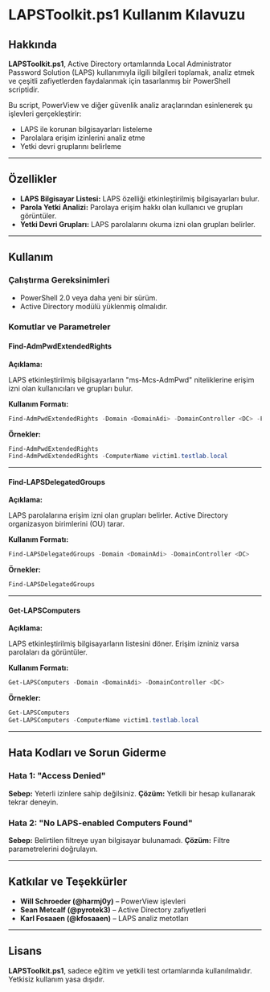 # LAPSToolkit.ps1 Kullanım Kılavuzu

## Hakkında

**LAPSToolkit.ps1**, Active Directory ortamlarında Local Administrator Password Solution (LAPS) kullanımıyla ilgili bilgileri toplamak, analiz etmek ve çeşitli zafiyetlerden faydalanmak için tasarlanmış bir PowerShell scriptidir. 

Bu script, PowerView ve diğer güvenlik analiz araçlarından esinlenerek şu işlevleri gerçekleştirir:
- LAPS ile korunan bilgisayarları listeleme
- Parolalara erişim izinlerini analiz etme
- Yetki devri gruplarını belirleme

---

## Özellikler

- **LAPS Bilgisayar Listesi:** LAPS özelliği etkinleştirilmiş bilgisayarları bulur.
- **Parola Yetki Analizi:** Parolaya erişim hakkı olan kullanıcı ve grupları görüntüler.
- **Yetki Devri Grupları:** LAPS parolalarını okuma izni olan grupları belirler.

---

## Kullanım

### Çalıştırma Gereksinimleri

- PowerShell 2.0 veya daha yeni bir sürüm.
- Active Directory modülü yüklenmiş olmalıdır.

### Komutlar ve Parametreler

#### **Find-AdmPwdExtendedRights**

**Açıklama:**

LAPS etkinleştirilmiş bilgisayarların "ms-Mcs-AdmPwd" niteliklerine erişim izni olan kullanıcıları ve grupları bulur.

**Kullanım Formatı:**
```powershell
Find-AdmPwdExtendedRights -Domain <DomainAdi> -DomainController <DC> -Filter <LDAP_Filtre>
```

**Örnekler:**
```powershell
Find-AdmPwdExtendedRights
Find-AdmPwdExtendedRights -ComputerName victim1.testlab.local
```

---

#### **Find-LAPSDelegatedGroups**

**Açıklama:**

LAPS parolalarına erişim izni olan grupları belirler. Active Directory organizasyon birimlerini (OU) tarar.

**Kullanım Formatı:**
```powershell
Find-LAPSDelegatedGroups -Domain <DomainAdi> -DomainController <DC>
```

**Örnekler:**
```powershell
Find-LAPSDelegatedGroups
```

---

#### **Get-LAPSComputers**

**Açıklama:**

LAPS etkinleştirilmiş bilgisayarların listesini döner. Erişim izniniz varsa parolaları da görüntüler.

**Kullanım Formatı:**
```powershell
Get-LAPSComputers -Domain <DomainAdi> -DomainController <DC>
```

**Örnekler:**
```powershell
Get-LAPSComputers
Get-LAPSComputers -ComputerName victim1.testlab.local
```

---

## Hata Kodları ve Sorun Giderme

### Hata 1: "Access Denied"
**Sebep:** Yeterli izinlere sahip değilsiniz.
**Çözüm:** Yetkili bir hesap kullanarak tekrar deneyin.

### Hata 2: "No LAPS-enabled Computers Found"
**Sebep:** Belirtilen filtreye uyan bilgisayar bulunamadı.
**Çözüm:** Filtre parametrelerini doğrulayın.

---

## Katkılar ve Teşekkürler

- **Will Schroeder (@harmj0y)** – PowerView işlevleri
- **Sean Metcalf (@pyrotek3)** – Active Directory zafiyetleri
- **Karl Fosaaen (@kfosaaen)** – LAPS analiz metotları

---

## Lisans

**LAPSToolkit.ps1**, sadece eğitim ve yetkili test ortamlarında kullanılmalıdır. Yetkisiz kullanım yasa dışıdır.
